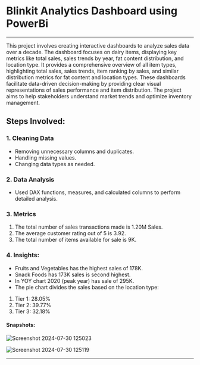# Blinkit Analytics Dashboard using PowerBi
-------------------------------------------------------------

This project involves creating interactive dashboards to analyze sales data over a decade. The dashboard focuses on dairy items, displaying key metrics like total sales, sales trends by year, fat content distribution, and location type. It provides a comprehensive overview of all item types, highlighting total sales, sales trends, item ranking by sales, and similar distribution metrics for fat content and location types. These dashboards facilitate data-driven decision-making by providing clear visual representations of sales performance and item distribution. The project aims to help stakeholders understand market trends and optimize inventory management.



## Steps Involved:
### 1. Cleaning Data
- Removing unnecessary columns and duplicates.
- Handling missing values.
- Changing data types as needed.

### 2. Data Analysis
- Used DAX functions, measures, and calculated columns to perform detailed analysis.

### 3. Metrics
1. The total number of sales transactions made is 1.20M Sales.
2. The average customer rating out of 5 is 3.92.
3. The total number of items available for sale is 9K.

### 4. Insights:
- Fruits and Vegetables has the highest sales of 178K.
- Snack Foods has 173K sales is second highest.
- In YOY chart 2020 (peak year) has sale of 295K.
- The pie chart divides the sales based on the location type:


1. Tier 1: 28.05%
2. Tier 2: 39.77%
3. Tier 3: 32.18%


#### Snapshots:
 
![Screenshot 2024-07-30 125023](https://github.com/user-attachments/assets/de2eeea8-757f-4130-9126-94ac8cbb8d04)

![Screenshot 2024-07-30 125119](https://github.com/user-attachments/assets/4c3225b9-4d78-49af-b1e3-4f5150f3a5cf)

----------------------------------------------------------------

